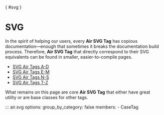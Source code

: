 [](){ #svg }

# SVG

  
In the spirit of helping our users, every **Air SVG Tag** has copious documentation—enough that sometimes it breaks the documentation build process. Therefore, **Air SVG Tag** that directly correspond to their SVG equivalents can be found in smaller, easier-to-compile pages.


- [SVG Air Tags A-D](svg-tags-a-d)
- [SVG Air Tags E-M](svg-tags-e-m)
- [SVG Air Tags N-S](svg-tags-n-s)
- [SVG Air Tags T-Z](svg-tags-t-z)


What remains on this page are core **Air SVG Tag** that either have great utility or are base classes for other tags.



::: air.svg
    options:
      group_by_category: false
      members:
        - CaseTag